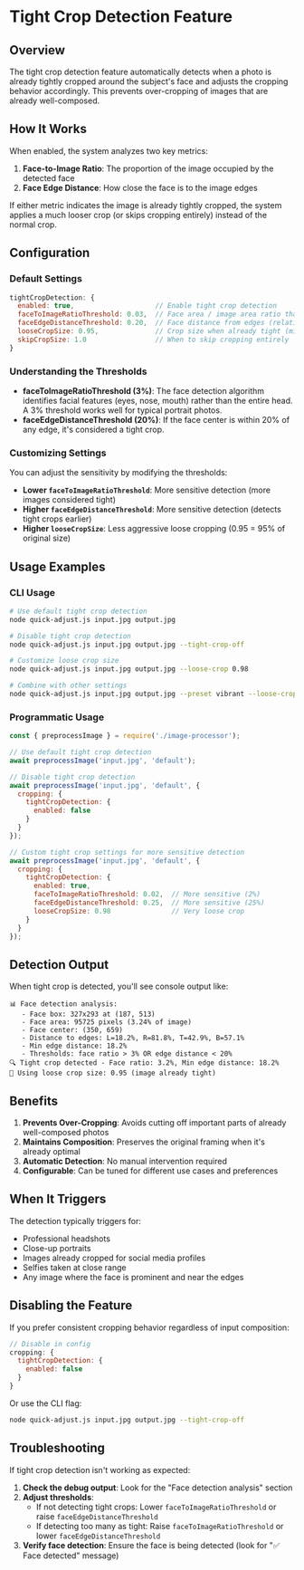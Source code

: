 # Tight Crop Detection Feature

## Overview

The tight crop detection feature automatically detects when a photo is already tightly cropped around the subject's face and adjusts the cropping behavior accordingly. This prevents over-cropping of images that are already well-composed.

## How It Works

When enabled, the system analyzes two key metrics:

1. **Face-to-Image Ratio**: The proportion of the image occupied by the detected face
2. **Face Edge Distance**: How close the face is to the image edges

If either metric indicates the image is already tightly cropped, the system applies a much looser crop (or skips cropping entirely) instead of the normal crop.

## Configuration

### Default Settings

```javascript
tightCropDetection: {
  enabled: true,                    // Enable tight crop detection
  faceToImageRatioThreshold: 0.03,  // Face area / image area ratio that indicates tight crop (3%)
  faceEdgeDistanceThreshold: 0.20,  // Face distance from edges (relative to image size) (20%)
  looseCropSize: 0.95,              // Crop size when already tight (minimal crop)
  skipCropSize: 1.0                 // When to skip cropping entirely
}
```

### Understanding the Thresholds

- **faceToImageRatioThreshold (3%)**: The face detection algorithm identifies facial features (eyes, nose, mouth) rather than the entire head. A 3% threshold works well for typical portrait photos.
- **faceEdgeDistanceThreshold (20%)**: If the face center is within 20% of any edge, it's considered a tight crop.

### Customizing Settings

You can adjust the sensitivity by modifying the thresholds:

- **Lower `faceToImageRatioThreshold`**: More sensitive detection (more images considered tight)
- **Higher `faceEdgeDistanceThreshold`**: More sensitive detection (detects tight crops earlier)
- **Higher `looseCropSize`**: Less aggressive loose cropping (0.95 = 95% of original size)

## Usage Examples

### CLI Usage

```bash
# Use default tight crop detection
node quick-adjust.js input.jpg output.jpg

# Disable tight crop detection
node quick-adjust.js input.jpg output.jpg --tight-crop-off

# Customize loose crop size
node quick-adjust.js input.jpg output.jpg --loose-crop 0.98

# Combine with other settings
node quick-adjust.js input.jpg output.jpg --preset vibrant --loose-crop 0.95
```

### Programmatic Usage

```javascript
const { preprocessImage } = require('./image-processor');

// Use default tight crop detection
await preprocessImage('input.jpg', 'default');

// Disable tight crop detection
await preprocessImage('input.jpg', 'default', {
  cropping: {
    tightCropDetection: {
      enabled: false
    }
  }
});

// Custom tight crop settings for more sensitive detection
await preprocessImage('input.jpg', 'default', {
  cropping: {
    tightCropDetection: {
      enabled: true,
      faceToImageRatioThreshold: 0.02,  // More sensitive (2%)
      faceEdgeDistanceThreshold: 0.25,  // More sensitive (25%)
      looseCropSize: 0.98               // Very loose crop
    }
  }
});
```

## Detection Output

When tight crop is detected, you'll see console output like:

```
📊 Face detection analysis:
   - Face box: 327x293 at (187, 513)
   - Face area: 95725 pixels (3.24% of image)
   - Face center: (350, 659)
   - Distance to edges: L=18.2%, R=81.8%, T=42.9%, B=57.1%
   - Min edge distance: 18.2%
   - Thresholds: face ratio > 3% OR edge distance < 20%
🔍 Tight crop detected - Face ratio: 3.2%, Min edge distance: 18.2%
📏 Using loose crop size: 0.95 (image already tight)
```

## Benefits

1. **Prevents Over-Cropping**: Avoids cutting off important parts of already well-composed photos
2. **Maintains Composition**: Preserves the original framing when it's already optimal
3. **Automatic Detection**: No manual intervention required
4. **Configurable**: Can be tuned for different use cases and preferences

## When It Triggers

The detection typically triggers for:

- Professional headshots
- Close-up portraits
- Images already cropped for social media profiles
- Selfies taken at close range
- Any image where the face is prominent and near the edges

## Disabling the Feature

If you prefer consistent cropping behavior regardless of input composition:

```javascript
// Disable in config
cropping: {
  tightCropDetection: {
    enabled: false
  }
}
```

Or use the CLI flag:
```bash
node quick-adjust.js input.jpg output.jpg --tight-crop-off
```

## Troubleshooting

If tight crop detection isn't working as expected:

1. **Check the debug output**: Look for the "Face detection analysis" section
2. **Adjust thresholds**: 
   - If not detecting tight crops: Lower `faceToImageRatioThreshold` or raise `faceEdgeDistanceThreshold`
   - If detecting too many as tight: Raise `faceToImageRatioThreshold` or lower `faceEdgeDistanceThreshold`
3. **Verify face detection**: Ensure the face is being detected (look for "✅ Face detected" message) 